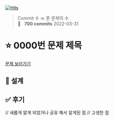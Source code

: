 [![Hits](https://hits.seeyoufarm.com/api/count/incr/badge.svg?url=https%3A%2F%2Fgithub.com%2Fhyunjinee%2FAlgorithm&count_bg=%23262382&title_bg=%233E2ABA&icon=mediafire.svg&icon_color=%23E7E7E7&title=hits&edge_flat=false)](https://hits.seeyoufarm.com)

> Commit 수 ≅ 푼 문제의 수 <br>
> 🌈 &nbsp; **700 commits** 2022-03-31

<!-- >
> 🏅&nbsp; **500 Commits** 2021-03-31
> 🏃‍♀️&nbsp; _Running for 400 commits..._ -->

# ⭐️ 0000번 문제 제목

[문제 보러가기]()

## 📝 설계

## ✅ 후기

// 새롭게 알게 되었거나 공유 해서 알게된 점
// 고생한 점
